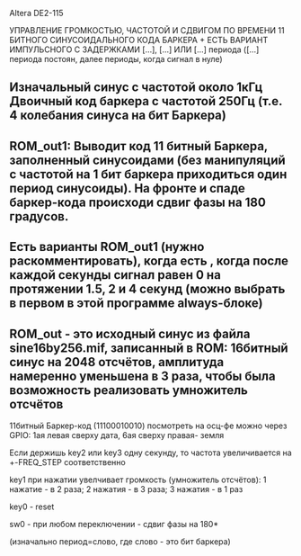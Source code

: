 Altera DE2-115


 УПРАВЛЕНИЕ ГРОМКОСТЬЮ, ЧАСТОТОЙ И СДВИГОМ ПО ВРЕМЕНИ 
 11 БИТНОГО СИНУСОИДАЛЬНОГО КОДА БАРКЕРА + ЕСТЬ ВАРИАНТ ИМПУЛЬСНОГО 
 С ЗАДЕРЖКАМИ [...], [...] ИЛИ [...] периода ([...] периода постоян, далее периоды, когда сигнал в нуле)

Изначальный синус с частотой около 1кГц 
Двоичный код баркера с частотой 250Гц (т.е. 4 колебания синуса на бит Баркера)
----
ROM_out1: Выводит код 11 битный Баркера, заполненный синусоидами (без манипуляций с частотой на 1 бит 
баркера приходиться один период синусоиды). На фронте и спаде баркер-кода происходи сдвиг
фазы на 180 градусов. 
----
Есть варианты ROM_out1 (нужно раскомментировать), когда есть , когда после каждой секунды 
сигнал равен 0 на протяжении 1.5, 2 и 4 секунд (можно выбрать в первом в этой программе 
always-блоке)
----
ROM_out - это исходный синус из файла sine16by256.mif, записанный в ROM:
16битный синус на 2048 отсчётов, амплитуда намеренно уменьшена в 3 раза, чтобы была возможность
реализовать умножитель отсчётов
----

11битный Баркер-код (11100010010) посмотреть на осц-фе можно через GPIO: 
1ая левая сверху дата, 6ая сверху правая- земля 

Если держишь  key2 или key3 одну секунду, то частота увеличивается
на +-FREQ_STEP соответственно

key1 при нажатии увелчивает громкость (умножитель отсчётов):  1 нажатие - в 2 раза; 
2 нажатия - в 3 раза; 3 нажатия - в 1 раз

key0 - reset

sw0 -  при любом переключении - сдвиг фазы на 180*



(изначально период=слово, где слово - это бит баркера)
